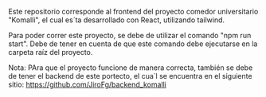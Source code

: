 Este repositorio corresponde al frontend del proyecto comedor universitario "Komalli", el cual es´ta desarrollado con React, utilizando tailwind.

Para poder correr este proyecto, se debe de utilizar el comando "npm run start". Debe de tener en cuenta de que este comando debe ejecutarse en la carpeta raíz del proyecto. 

Nota: PAra que el proyecto funcione de manera correcta, también se debe de tener el backend de este portecto, el cua´l se encuentra en el siguiente sitio:
 https://github.com/JiroFg/backend_komalli
